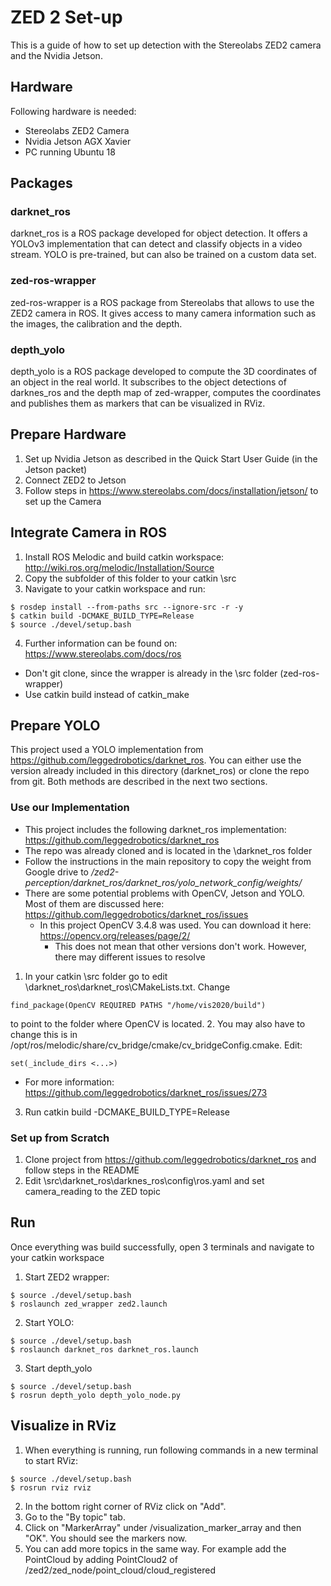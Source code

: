# ZED 2 Set-up

This is a guide of how to set up detection with the Stereolabs ZED2 camera and the Nvidia Jetson.

## Hardware

Following hardware is needed:
* Stereolabs ZED2 Camera
* Nvidia Jetson AGX Xavier
* PC running Ubuntu 18

## Packages
### darknet_ros

darknet_ros is a ROS package developed for object detection. It offers a YOLOv3 implementation that can detect and classify objects in a video stream. YOLO is pre-trained, but can also be trained on a custom data set.

### zed-ros-wrapper
zed-ros-wrapper is a ROS package from Stereolabs that allows to use the ZED2 camera in ROS. It gives access to many camera information such as the images, the calibration and the depth.

### depth_yolo
depth_yolo is a ROS package developed to compute the 3D coordinates of an object in the real world. It subscribes to the object detections of darknes_ros and the depth map of zed-wrapper, computes the coordinates and publishes them as markers that can be visualized in RViz.

## Prepare Hardware

1. Set up Nvidia Jetson as described in the Quick Start User Guide (in the Jetson packet)
2. Connect ZED2 to Jetson
3. Follow steps in https://www.stereolabs.com/docs/installation/jetson/ to set up the Camera

## Integrate Camera in ROS

1. Install ROS Melodic and build catkin workspace: http://wiki.ros.org/melodic/Installation/Source
2. Copy the subfolder of this folder to your catkin \src
3. Navigate to your catkin workspace and run:
```
$ rosdep install --from-paths src --ignore-src -r -y
$ catkin build -DCMAKE_BUILD_TYPE=Release
$ source ./devel/setup.bash
```
4.  Further information can be found on: https://www.stereolabs.com/docs/ros
  * Don't git clone, since the wrapper is already in the \src folder (zed-ros-wrapper)
  * Use catkin build instead of catkin_make

## Prepare YOLO

This project used a YOLO implementation from https://github.com/leggedrobotics/darknet_ros. You can either use the version already included in this directory (darknet_ros) or clone the repo from git. Both methods are described in the next two sections.
### Use our Implementation
* This project includes the following darknet_ros implementation: https://github.com/leggedrobotics/darknet_ros
* The repo was already cloned and is located in the \darknet_ros folder
* Follow the instructions in the main repository to copy the weight from Google drive to */zed2-perception/darknet_ros/darknet_ros/yolo_network_config/weights/*
* There are some potential problems with OpenCV, Jetson and YOLO. Most of them are discussed here: https://github.com/leggedrobotics/darknet_ros/issues
  * In this project OpenCV 3.4.8 was used. You can download it here: https://opencv.org/releases/page/2/
    * This does not mean that other versions don't work. However, there may different issues to resolve
1. In your catkin \src folder go to edit \darknet_ros\darknet_ros\CMakeLists.txt. Change
```
find_package(OpenCV REQUIRED PATHS "/home/vis2020/build")
```
to point to the folder where OpenCV is located.
2. You may also have to change this is in /opt/ros/melodic/share/cv_bridge/cmake/cv_bridgeConfig.cmake. Edit:
```
set(_include_dirs <...>)
```
  * For more information: https://github.com/leggedrobotics/darknet_ros/issues/273
3. Run catkin build -DCMAKE_BUILD_TYPE=Release

### Set up from Scratch

1. Clone project from https://github.com/leggedrobotics/darknet_ros and follow steps in the README
2. Edit \src\darknet_ros\darknes_ros\config\ros.yaml and set camera_reading to the ZED topic

## Run
Once everything was build successfully, open 3 terminals and navigate to your catkin workspace
1. Start ZED2 wrapper:
```
$ source ./devel/setup.bash
$ roslaunch zed_wrapper zed2.launch
```
2. Start YOLO:
```
$ source ./devel/setup.bash
$ roslaunch darknet_ros darknet_ros.launch
```
3. Start depth_yolo
```
$ source ./devel/setup.bash
$ rosrun depth_yolo depth_yolo_node.py
```

## Visualize in RViz

1. When everything is running, run following commands in a new terminal to start RViz:
```
$ source ./devel/setup.bash
$ rosrun rviz rviz
```
2. In the bottom right corner of RViz click on "Add".
3. Go to the "By topic" tab.
4. Click on "MarkerArray" under /visualization_marker_array and then "OK". You should see the markers now.
5. You can add more topics in the same way. For example add the PointCloud by adding PointCloud2 of /zed2/zed_node/point_cloud/cloud_registered
